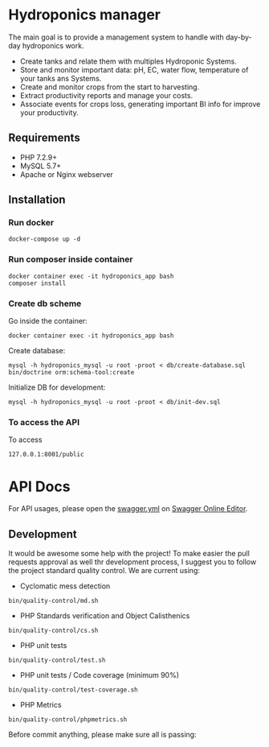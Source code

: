 # Hydroponics manager

The main goal is to provide a management system to handle with day-by-day hydroponics work.

- Create tanks and relate them with multiples Hydroponic Systems.
- Store and monitor important data: pH, EC, water flow, temperature of your tanks ans Systems.
- Create and monitor crops from the start to harvesting.
- Extract productivity reports and manage your costs.
- Associate events for crops loss, generating important BI info for improve your productivity.

## Requirements

- PHP 7.2.9+
- MySQL 5.7+
- Apache or Nginx webserver

## Installation

### Run docker

```
docker-compose up -d
```

### Run composer inside container

```
docker container exec -it hydroponics_app bash
composer install
```

### Create db scheme

Go inside the container:

```
docker container exec -it hydroponics_app bash
```

Create database: 

```
mysql -h hydroponics_mysql -u root -proot < db/create-database.sql
bin/doctrine orm:schema-tool:create
```

Initialize DB for development:

```
mysql -h hydroponics_mysql -u root -proot < db/init-dev.sql
```

### To access the API

To access

```
127.0.0.1:8001/public
```
 
# API Docs

For API usages, please open the [swagger.yml](./swagger.yml) on [Swagger Online Editor](https://editor.swagger.io/).
 
## Development

It would be awesome some help with the project! To make easier the pull requests approval
as well thr development process, I suggest you to follow the project standard quality control.
We are current using:

- Cyclomatic mess detection
```
bin/quality-control/md.sh
```
- PHP Standards verification and Object Calisthenics
```
bin/quality-control/cs.sh
```
- PHP unit tests
```
bin/quality-control/test.sh
```
- PHP unit tests / Code coverage (minimum 90%)
```
bin/quality-control/test-coverage.sh
```
- PHP Metrics
```
bin/quality-control/phpmetrics.sh
```

Before commit anything, please make sure all is passing:
